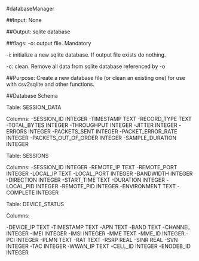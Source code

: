 #databaseManager

##Input:
None

##Output:
sqlite database

##flags:
-o: output file. Mandatory

-i: initialize a new sqlite database. If output file exists do nothing.

-c: clean. Remove all data from sqlite database referenced by -o

##Purpose:
Create a new database file (or clean an existing one) for use with csv2sqlite and other functions.

##Database Schema

Table:
SESSION_DATA

Columns:
-SESSION_ID INTEGER
-TIMESTAMP TEXT
-RECORD_TYPE TEXT
-TOTAL_BYTES INTEGER
-THROUGHPUT INTEGER
-JITTER INTEGER
-ERRORS INTEGER
-PACKETS_SENT INTEGER
-PACKET_ERROR_RATE INTEGER
-PACKETS_OUT_OF_ORDER INTEGER
-SAMPLE_DURATION INTEGER

Table:
SESSIONS

Columns:
-SESSION_ID INTEGER
-REMOTE_IP TEXT
-REMOTE_PORT INTEGER
-LOCAL_IP TEXT
-LOCAL_PORT INTEGER
-BANDWIDTH INTEGER
-DIRECTION INTEGER
-START_TIME TEXT
-DURATION INTEGER
-LOCAL_PID INTEGER
-REMOTE_PID INTEGER
-ENVIRONMENT TEXT
-COMPLETE INTEGER

Table:
DEVICE_STATUS

Columns:

-DEVICE_IP TEXT
-TIMESTAMP TEXT
-APN TEXT
-BAND TEXT
-CHANNEL INTEGER
-IMEI INTEGER
-IMSI INTEGER
-MME TEXT
-MME_ID INTEGER
-PCI INTEGER
-PLMN TEXT
-RAT TEXT
-RSRP REAL
-SINR REAL
-SVN INTEGER
-TAC INTEGER
-WWAN_IP TEXT
-CELL_ID INTEGER
-ENODEB_ID INTEGER
